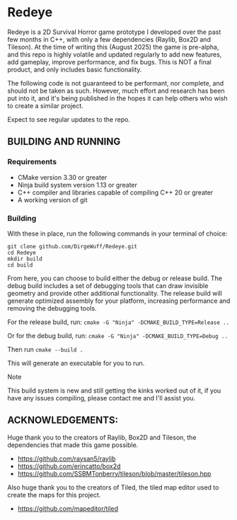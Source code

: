 # Redeye

Redeye is a 2D Survival Horror game prototype I developed over the past few months in C++, with only a few dependencies (Raylib, Box2D and Tileson).
At the time of writing this (August 2025) the game is pre-alpha, and this repo is highly volatile and updated regularly to add new features, add gameplay, improve performance, and fix bugs. This is NOT a final product, and only includes basic functionality. 

The following code is not guaranteed to be performant, nor complete, and should not be taken as such. However, much effort and research has been put into it, and it's being published in the hopes it can help others who wish to create a similar project.

Expect to see regular updates to the repo.

## BUILDING AND RUNNING

### Requirements

- CMake version 3.30 or greater 
- Ninja build system version 1.13 or greater
- C++ compiler and libraries capable of compiling C++ 20 or greater
- A working version of git

### Building

With these in place, run the following commands in your terminal of choice:

```shell
git clone github.com/DirgeWuff/Redeye.git
cd Redeye
mkdir build
cd build
```

From here, you can choose to build either the debug or release build. 
The debug build includes a set of debugging tools that can draw invisible geometry and
provide other additional functionality. The release build will generate optimized assembly 
for your platform, increasing performance and removing the debugging tools.

For the release build, run: `cmake -G "Ninja" -DCMAKE_BUILD_TYPE=Release ..`

Or for the debug build, run: `cmake -G "Ninja" -DCMAKE_BUILD_TYPE=Debug ..`

Then run `cmake --build .`

This will generate an executable for you to run.

> [!Note]
> This build system is new and still getting the kinks worked out of it, if you have any 
> issues compiling, please contact me and I'll assist you.

## ACKNOWLEDGEMENTS:

Huge thank you to the creators of Raylib, Box2D and Tileson, the dependencies that made this game possible.

- https://github.com/raysan5/raylib
- https://github.com/erincatto/box2d
- https://github.com/SSBMTonberry/tileson/blob/master/tileson.hpp

Also huge thank you to the creators of Tiled, the tiled map editor used to create the maps for this project.

- https://github.com/mapeditor/tiled
